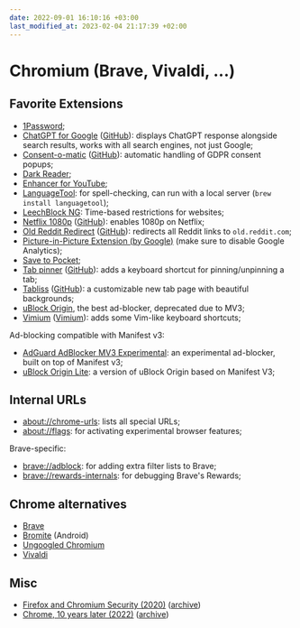 ```yaml
---
date: 2022-09-01 16:10:16 +03:00
last_modified_at: 2023-02-04 21:17:39 +02:00
---
```


# Chromium (Brave, Vivaldi, ...)

## Favorite Extensions

- [1Password](https://chrome.google.com/webstore/detail/1password-%E2%80%93-password-mana/aeblfdkhhhdcdjpifhhbdiojplfjncoa);
- [ChatGPT for Google](https://chrome.google.com/webstore/detail/chatgpt-for-google/jgjaeacdkonaoafenlfkkkmbaopkbilf) ([GitHub](https://github.com/wong2/chatgpt-google-extension)): displays ChatGPT response alongside search results, works with all search engines, not just Google;
- [Consent-o-matic](https://chrome.google.com/webstore/detail/consent-o-matic/mdjildafknihdffpkfmmpnpoiajfjnjd) ([GitHub](https://github.com/cavi-au/Consent-O-Matic)): automatic handling of GDPR consent popups;
- [Dark Reader](https://chrome.google.com/webstore/detail/dark-reader/eimadpbcbfnmbkopoojfekhnkhdbieeh);
- [Enhancer for YouTube](https://chrome.google.com/webstore/detail/enhancer-for-youtube/ponfpcnoihfmfllpaingbgckeeldkhle);
- [LanguageTool](https://chrome.google.com/webstore/detail/grammar-spell-checker-%E2%80%94-l/oldceeleldhonbafppcapldpdifcinji?utm_source=lt-homepage): for spell-checking, can run with a local server (`brew install languagetool`);
- [LeechBlock NG](https://chrome.google.com/webstore/detail/leechblock-ng/blaaajhemilngeeffpbfkdjjoefldkok): Time-based restrictions for websites;
- [Netflix 1080p](https://chrome.google.com/webstore/detail/netflix-1080p/cankofcoohmbhfpcemhmaaeennfbnmgp) ([GitHub](https://github.com/truedread/netflix-1080p)): enables 1080p on Netflix;
- [Old Reddit Redirect](https://chrome.google.com/webstore/detail/old-reddit-redirect/dneaehbmnbhcippjikoajpoabadpodje) ([GitHub](https://github.com/tom-james-watson/old-reddit-redirect)): redirects all Reddit links to `old.reddit.com`;
- [Picture-in-Picture Extension (by Google)](https://chrome.google.com/webstore/detail/picture-in-picture-extens/hkgfoiooedgoejojocmhlaklaeopbecg) (make sure to disable Google Analytics);
- [Save to Pocket](https://chrome.google.com/webstore/detail/save-to-pocket/niloccemoadcdkdjlinkgdfekeahmflj);
- [Tab pinner](https://chrome.google.com/webstore/detail/tab-pinner/mcclikmfcmcpejkaobpfkmmbekbhedoi) ([GitHub](https://github.com/bibixx/tab-pinner)): adds a keyboard shortcut for pinning/unpinning a tab;
- [Tabliss](https://chrome.google.com/webstore/detail/tabliss-a-beautiful-new-t/hipekcciheckooncpjeljhnekcoolahp) ([GitHub](https://github.com/joelshepherd/tabliss)): a customizable new tab page with beautiful backgrounds;
- [uBlock Origin](https://chrome.google.com/webstore/detail/ublock-origin/cjpalhdlnbpafiamejdnhcphjbkeiagm), the best ad-blocker, deprecated due to MV3;
- [Vimium](https://chrome.google.com/webstore/detail/vimium/dbepggeogbaibhgnhhndojpepiihcmeb) ([Vimium](https://github.com/philc/vimium)): adds some Vim-like keyboard shortcuts;

Ad-blocking compatible with Manifest v3:

- [AdGuard AdBlocker MV3 Experimental](https://chrome.google.com/webstore/detail/adguard-adblocker-mv3-exp/apjcbfpjihpedihablmalmbbhjpklbdf/related): an experimental ad-blocker, built on top of Manifest v3;
- [uBlock Origin Lite](https://chrome.google.com/webstore/detail/ublock-origin-lite/ddkjiahejlhfcafbddmgiahcphecmpfh): a version of uBlock Origin based on Manifest V3;

## Internal URLs

- [about://chrome-urls](about://chrome-urls): lists all special URLs;
- [about://flags](about://flags): for activating experimental browser features;

Brave-specific:

- [brave://adblock](about://adblock): for adding extra filter lists to Brave;
- [brave://rewards-internals](brave://rewards-internals/): for debugging Brave's Rewards;

## Chrome alternatives

- [Brave](https://brave.com/)
- [Bromite](https://www.bromite.org/) (Android)
- [Ungoogled Chromium](https://github.com/ungoogled-software/ungoogled-chromium)
- [Vivaldi](https://vivaldi.com/)

## Misc

- [Firefox and Chromium Security (2020)](https://madaidans-insecurities.github.io/firefox-chromium.html) ([archive](https://web.archive.org/web/20210105142528/https://madaidans-insecurities.github.io/firefox-chromium.html))
- [Chrome, 10 years later (2022)](https://neugierig.org/software/blog/2022/12/chrome.html) ([archive](https://web.archive.org/web/20221209034236/https://neugierig.org/software/blog/2022/12/chrome.html))
